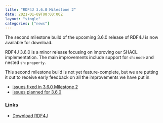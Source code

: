 ```yaml
---
title: "RDF4J 3.6.0 Milestone 2"
date: 2021-01-09T00:00:00Z
layout: "single"
categories: ["news"]
---
```

The second milestone build of the upcoming 3.6.0 release of RDF4J is now available for download.

RDF4J 3.6.0 is a minor release focusing on improving our SHACL implementation. The main improvements include support for `sh:node` and nested `sh:property`.

This second milestone build is not yet feature-complete, but we are putting it out to receive early feedback on all the improvements we have put in.

<!--more-->

 - [issues fixed in 3.6.0 Milestone 2](https://github.com/eclipse/rdf4j/issues?q=is%3Aissue+label%3AM2+is%3Aclosed+milestone%3A3.6.0)
 - [issues planned for 3.6.0](https://github.com/eclipse/rdf4j/milestone/63)

### Links

- [Download RDF4J](/download/)
